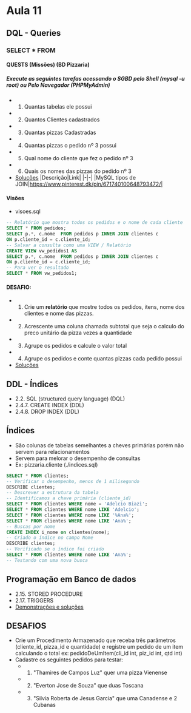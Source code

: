 # Aula 11
## DQL - Queries
### SELECT * FROM
#### QUESTS (Missões) (BD Pizzaria)
##### Execute as seguintes tarefas acessando o SGBD pelo Shell (mysql -u root) ou Pelo Navegador (PHPMyAdmin)
- 1. Quantas tabelas ele possui
- 2. Quantos Clientes cadastrados
- 3. Quantas pizzas Cadastradas
- 4. Quantas pizzas o pedido nº 3 possui
- 5. Qual nome do cliente que fez o pedido nº 3
- 6. Quais os nomes das pizzas do pedido nº 3
- [Soluções](./queries.sql)
|Descrição|Link|
|-|-|
|MySQL tipos de JOIN|https://www.pinterest.dk/pin/671740100648793472/|

#### Visões
- visoes.sql
```sql
-- Relatório que mostra todos os pedidos e o nome de cada cliente
SELECT * FROM pedidos;
SELECT p.*, c.nome  FROM pedidos p INNER JOIN clientes c
ON p.cliente_id = c.cliente_id;
-- Salvar a consulta como uma VIEW / Relatório
CREATE VIEW vw_pedidos1 AS
SELECT p.*, c.nome  FROM pedidos p INNER JOIN clientes c
ON p.cliente_id = c.cliente_id;
-- Para ver o resultado
SELECT * FROM vw_pedidos1;
```
#### DESAFIO:
- 1. Crie um **relatório** que mostre todos os pedidos, itens, nome dos clientes e nome das pizzas.
- 2. Acrescente uma coluna chamada subtotal que seja o calculo do preco unitário da pizza vezes a quantidade
- 3. Agrupe os pedidos e calcule o valor total
- 4. Agrupe os pedidos e conte quantas pizzas cada pedido possui
- [Soluções](./visoes.sql)
## DDL - Índices
- 2.2. SQL (structured query language) (DQL)
- 2.4.7. CREATE INDEX (DDL)
- 2.4.8. DROP INDEX (DDL)
## Índices
- São colunas de tabelas semelhantes a cheves primárias porém não servem para relacionamentos
- Servem para melorar o desempenho de consultas
- Ex: pizzaria.cliente (./indices.sql)
```sql
SELECT * FROM clientes;
-- Verificar o desempenho, menos de 1 milisegundo
DESCRIBE clientes;
-- Descrever a estrutura da tabela
-- Identificamos a chave primária (cliente_id)
SELECT * FROM clientes WHERE nome = 'Adelcio Biazi';
SELECT * FROM clientes WHERE nome LIKE 'Adelcio';
SELECT * FROM clientes WHERE nome LIKE '%Ana%';
SELECT * FROM clientes WHERE nome LIKE 'Ana%';
-- Buscas por nome
CREATE INDEX i_nome on clientes(nome);
-- Criado o índice no campo Nome
DESCRIBE clientes;
-- Verificado se o índice foi criado
SELECT * FROM clientes WHERE nome LIKE 'Ana%';
-- Testando com uma nova busca
```
## Programação em Banco de dados
- 2.15. STORED PROCEDURE
- 2.17. TRIGGERS
- [Demonstrações e soluções](./procedimentos.sql)
## DESAFIOS
- Crie um Procedimento Armazenado que receba três parâmetros (cliente_id, pizza_id e quantidade) e registre um pedido de um item calculando o total ex: pedidoDeUmItem(cli_id int, piz_id int, qtd int)
- Cadastre os seguintes pedidos para testar:
	- 1. "Thamires de Campos Luz" quer uma pizza Vienense
	- 2. "Everton Jose de Souza" que duas Toscana
	- 3. "Silvia Roberta de Jesus Garcia" que uma Canadense e 2	Cubanas
